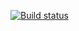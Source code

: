 [![Build status](https://ci.appveyor.com/api/projects/status/e9anjyx6np993br3?svg=true)](https://ci.appveyor.com/project/Emine27/api2)